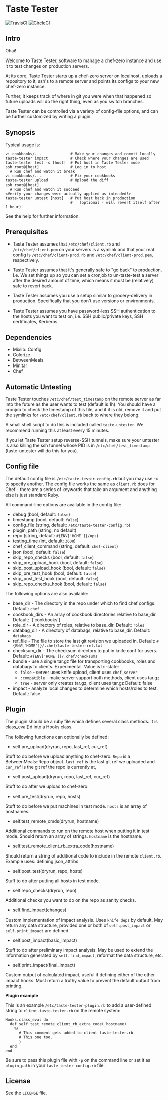 # Taste Tester

[![TravisCI](https://travis-ci.org/facebook/taste-tester.svg)](http://travis-ci.org/facebook/taste-tester)
[![CircleCI](https://circleci.com/gh/facebook/taste-tester.svg?style=svg)](https://circleci.com/gh/facebook/taste-tester)

## Intro
Ohai!

Welcome to Taste Tester, software to manage a chef-zero instance and use it to
test changes on production servers.

At its core, Taste Tester starts up a chef-zero server on localhost, uploads a
repository to it, ssh's to a remote server and points its configs to your new
chef-zero instance.

Further, it keeps track of where in git you were when that happened so future
uploads will do the right thing, even as you switch branches.

Taste Tester can be controlled via a variety of config-file options, and can be
further customized by writing a plugin.

## Synopsis

Typical usage is:

```text
vi cookbooks/...             # Make your changes and commit locally
taste-tester impact          # Check where your changes are used
taste-tester test -s [host]  # Put host in Taste Tester mode
ssh root@[host]              # Log in to host
  # Run chef and watch it break
vi cookbooks/...             # Fix your cookbooks
taste-tester upload          # Upload the diff
ssh root@[host]
  # Run chef and watch it succeed
<Verify your changes were actually applied as intended!>
taste-tester untest [host]   # Put host back in production
                             #   (optional - will revert itself after 1 hour)
```

See the help for further information.

## Prerequisites

* Taste Tester assumes that `/etc/chef/client.rb` and `/etc/chef/client.pem` on your
servers is a symlink and that your real config is `/etc/chef/client-prod.rb` and
`/etc/chef/client-prod.pem`, respectively.

* Taste Tester assumes that it's generally safe to "go back" to production. I.e.
We set things up so you can set a cronjob to un-taste-test a server after the
desired amount of time, which means it must be (relatively) safe to revert
back.

* Taste Tester assumes you use a setup similar to grocery-delivery in
production. Specifically that you don't use versions or environments.

* Taste Tester assumes you have password-less SSH authentication to the hosts
you want to test on, i.e. SSH public/private keys, SSH certificates, Kerberos

## Dependencies

* Mixlib::Config
* Colorize
* BetweenMeals
* Minitar
* Chef

## Automatic Untesting

Taste Tester touches `/etc/chef/test_timestamp` on the remote server as far into
the future as the user wants to test (default is 1h). You should have a cronjob
to check the timestamp of this file, and if it is old, remove it and put the
symlinks for `/etc/chef/client.rb` back to where they belong.

A small shell script to do this is included called `taste-untester`. We
recommend running this at least every 15 minutes.

If you let Taste Tester setup reverse-SSH tunnels, make sure your untester
is also killing the ssh tunnel whose PID is in `/etc/chef/test_timestamp`
(taste-untester will do this for you).

## Config file

The default config file is `/etc/taste-tester-config.rb` but you may use -c to
specify another. The config file works the same as `client.rb` does for Chef -
there are a series of keywords that take an argument and anything else is just
standard Ruby.

All command-line options are available in the config file:
* debug (bool, default: `false`)
* timestamp (bool, default: `false`)
* config_file (string, default: `/etc/taste-tester-config.rb`)
* plugin_path (string, no default)
* repo (string, default: `#{ENV['HOME']}/ops`)
* testing_time (int, default: `3600`)
* chef_client_command (string, default: `chef-client`)
* json (bool, default: `false`)
* skip_repo_checks (bool, default: `false`)
* skip_pre_upload_hook (bool, default: `false`)
* skip_post_upload_hook (bool, default: `false`)
* skip_pre_test_hook (bool, default: `false`)
* skip_post_test_hook (bool, default: `false`)
* skip_repo_checks_hook (bool, default: `false`)

The following options are also available:
* base_dir - The directory in the repo under which to find chef configs.
  Default: `chef`
* cookbook_dirs - An array of cookbook directories relative to base_dir.
  Default: `['cookbooks']
* role_dir - A directory of roles, relative to base_dir. Default: `roles`
* databag_dir - A directory of databags, relative to base_dir.
  Default: `databags`
* ref_file - The file to store the last git revision we uploaded in. Default:
  `#{ENV['HOME']}/.chef/taste-tester-ref.txt`
* checksum_dir - The checksum directory to put in knife.conf for users. Default:
  `#{ENV['HOME']}/.chef/checksums`
* bundle - use a single tar.gz file for transporting cookbooks, roles and
  databags to clients. Experimental. Value is tri-state:
  * `false` - server uses knife upload, client uses `chef_server`
  * `:compatible` - make server support both methods, client uses tar.gz
  * `true` - server only creates tar.gz, client uses tar.gz
  Default: false
* impact - analyze local changes to determine which hosts/roles to test.
  Default: false


## Plugin

The plugin should be a ruby file which defines several class methods. It is
class_eval()d into a Hooks class.

The following functions can optionally be defined:

* self.pre_upload(dryrun, repo, last_ref, cur_ref)

Stuff to do before we upload anything to chef-zero. `Repo` is a BetweenMeals::Repo
object. `last_ref` is the last git ref we uploaded and `cur_ref` is the git ref
the repo is currently at,

* self.post_upload(dryrun, repo, last_ref, cur_ref)

Stuff to do after we upload to chef-zero.

* self.pre_test(dryrun, repo, hosts)

Stuff to do before we put machines in test mode. `hosts` is an array of
hostnames.

* self.test_remote_cmds(dryrun, hostname)

Additional commands to run on the remote host when putting it in test mode.
Should return an array of strings. `hostname` is the hostname.

* self.test_remote_client_rb_extra_code(hostname)

Should return a string of additional code to include in the remote `client.rb`.
Example uses: defining json_attribs

* self.post_test(dryrun, repo, hosts)

Stuff to do after putting all hosts in test mode.

* self.repo_checks(dryrun, repo)

Additional checks you want to do on the repo as sanity checks.

* self.find_impact(changes)

Custom implementation of impact analysis. Uses `knife deps` by default. May
return any data structure, provided one or both of `self.post_impact` or
`self.print_impact` are defined.

* self.post_impact(basic_impact)

Stuff to do after preliminary impact analysis. May be used to extend the
information generated by `self.find_impact`, reformat the data structure, etc.

* self.print_impact(final_impact)

Custom output of calculated impact, useful if defining either of the other
impact hooks. Must return a truthy value to prevent the default output from
printing.

**Plugin example**

This is an example `/etc/taste-tester-plugin.rb` to add a user-defined string
to `client-taste-tester.rb` on the remote system:
```
Hooks.class_eval do
  def self.test_remote_client_rb_extra_code(_hostname)
    %(
      # This comment gets added to client-taste-tester.rb
      # This one too.
      )
  end
end
```
Be sure to pass this plugin file with `-p` on the command line or set it as
`plugin_path` in your `taste-tester-config.rb` file.

## License

See the `LICENSE` file.
